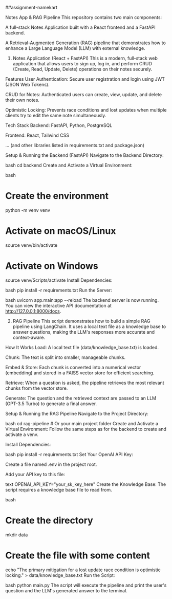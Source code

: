 ##assignment-namekart

Notes App & RAG Pipeline
This repository contains two main components:

A full-stack Notes Application built with a React frontend and a FastAPI backend.

A Retrieval-Augmented Generation (RAG) pipeline that demonstrates how to enhance a Large Language Model (LLM) with external knowledge.

1. Notes Application (React + FastAPI)
This is a modern, full-stack web application that allows users to sign up, log in, and perform CRUD (Create, Read, Update, Delete) operations on their notes securely.

Features
User Authentication: Secure user registration and login using JWT (JSON Web Tokens).

CRUD for Notes: Authenticated users can create, view, update, and delete their own notes.

Optimistic Locking: Prevents race conditions and lost updates when multiple clients try to edit the same note simultaneously.

Tech Stack
Backend: FastAPI, Python, PostgreSQL

Frontend: React, Tailwind CSS

... (and other libraries listed in requirements.txt and package.json)

Setup & Running the Backend (FastAPI)
Navigate to the Backend Directory:

bash
cd backend
Create and Activate a Virtual Environment:

bash
# Create the environment
python -m venv venv

# Activate on macOS/Linux
source venv/bin/activate

# Activate on Windows
source venv/Scripts/activate
Install Dependencies:

bash
pip install -r requirements.txt
Run the Server:

bash
uvicorn app.main:app --reload
The backend server is now running. You can view the interactive API documentation at http://127.0.0.1:8000/docs.

2. RAG Pipeline
This script demonstrates how to build a simple RAG pipeline using LangChain. It uses a local text file as a knowledge base to answer questions, making the LLM's responses more accurate and context-aware.

How It Works
Load: A local text file (data/knowledge_base.txt) is loaded.

Chunk: The text is split into smaller, manageable chunks.

Embed & Store: Each chunk is converted into a numerical vector (embedding) and stored in a FAISS vector store for efficient searching.

Retrieve: When a question is asked, the pipeline retrieves the most relevant chunks from the vector store.

Generate: The question and the retrieved context are passed to an LLM (GPT-3.5 Turbo) to generate a final answer.

Setup & Running the RAG Pipeline
Navigate to the Project Directory:

bash
cd rag-pipeline # Or your main project folder
Create and Activate a Virtual Environment:
Follow the same steps as for the backend to create and activate a venv.

Install Dependencies:

bash
pip install -r requirements.txt
Set Your OpenAI API Key:

Create a file named .env in the project root.

Add your API key to this file:

text
OPENAI_API_KEY="your_sk_key_here"
Create the Knowledge Base:
The script requires a knowledge base file to read from.

bash
# Create the directory
mkdir data

# Create the file with some content
echo "The primary mitigation for a lost update race condition is optimistic locking." > data/knowledge_base.txt
Run the Script:

bash
python main.py
The script will execute the pipeline and print the user's question and the LLM's generated answer to the terminal.
